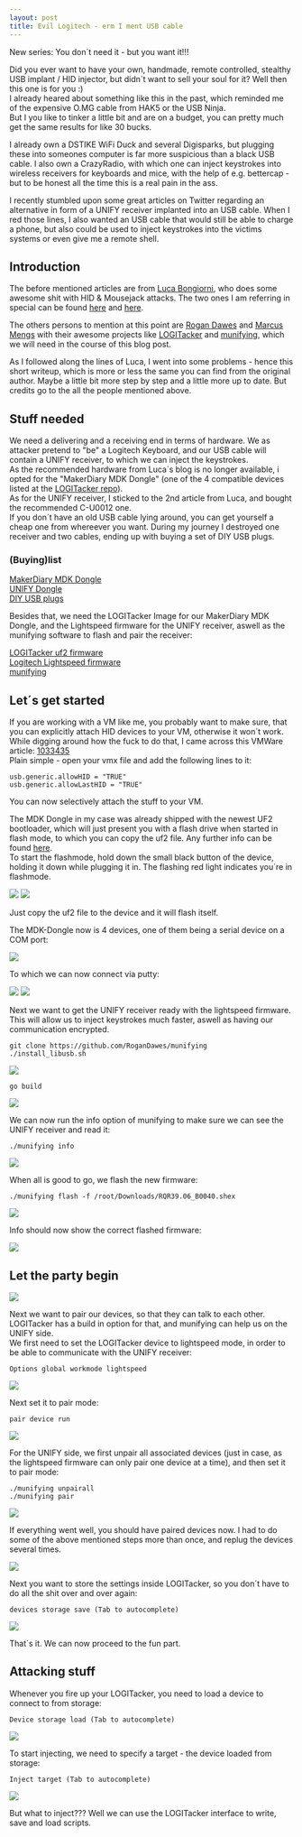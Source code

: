 ```yaml
---
layout: post
title: Evil Logitech - erm I ment USB cable
---
```

New series: You don´t need it - but you want it!!!  

Did you ever want to have your own, handmade, remote controlled, stealthy USB implant / HID injector, but didn´t want to sell your soul for it?  Well then this one is for you :)  
I already heared about something like this in the past, which reminded me of the expensive O.MG cable from HAK5 or the USB Ninja.  
But I you like to tinker a little bit and are on a budget, you can pretty much get the same results for like 30 bucks.   

I already own a DSTIKE WiFi Duck and several Digisparks, but plugging these into someones computer is far more suspicious than a black USB cable. I also own a CrazyRadio, with which one can inject keystrokes into wireless receivers for keyboards and mice, with the help of e.g. bettercap - but to be honest all the time this is a real pain in the ass.

I recently stumbled upon some great articles on Twitter regarding an alternative in form of a UNIFY receiver implanted into an USB cable. When I red those lines, I also wanted an USB cable that would still be able to charge a phone, but also could be used to inject keystrokes into the victims systems or even give me a remote shell.  

<!--more-->
## Introduction  

The before mentioned articles are from [Luca Bongiorni](https://twitter.com/LucaBongiorni), who does some awesome shit with HID & Mousejack attacks.
The two ones I am referring in special can be found [here](https://infosecwriteups.com/usbsamurai-a-remotely-controlled-malicious-usb-hid-injecting-cable-for-less-than-10-ebf4b81e1d0b) and [here](https://lucabongiorni.medium.com/usbsamurai-for-dummies-4bd47abf8f87).  

The others persons to mention at this point are [Rogan Dawes](https://twitter.com/RoganDawes) and [Marcus Mengs](https://twitter.com/mame82) with their awesome projects like [LOGITacker](https://github.com/RoganDawes/LOGITacker) and [munifying](https://github.com/RoganDawes/munifying ), which we will need in the course of this blog post.    

As I followed along the lines of Luca, I went into some problems - hence this short writeup, which is more or less the same you can find from the original author. Maybe a little bit more step by step and a little more up to date. But credits go to the all the people mentioned above.     

## Stuff needed  

We need a delivering and a receiving end in terms of hardware. We as attacker pretend to "be" a Logitech Keyboard, and our USB cable will contain a UNIFY receiver, to which we can inject the keystrokes.  
As the recommended hardware from Luca´s blog is no longer available, i opted for the "MakerDiary MDK Dongle" (one of the 4 compatible devices listed at the [LOGITacker repo](https://github.com/RoganDawes/LOGITacker#2-installation)).  
As for the UNIFY receiver, I sticked to the 2nd article from Luca, and bought the recommended C-U0012 one.  
If you don´t have an old USB cable lying around, you can get yourself a cheap one from whereever you want. During my journey I destroyed one receiver and two cables, ending up with buying a set of DIY USB plugs.  

### (Buying)list

[MakerDiary MDK Dongle](https://www.amazon.de/GeeekPi-nRF52840-Micro-Dev-Dongle/dp/B07MJ12XLG)  
[UNIFY Dongle](https://www.amazon.de/Logitech®-USB-Unifying-Empfänger-Schwarz/dp/B07W6JKH17)  
[DIY USB plugs](https://www.amazon.de/RUNCCI-YUN-Stecker-Steckerbuchse-Kunststoffabdeckung-Schwarz-Silber/dp/B089W4F82Y)  

Besides that, we need the LOGITacker Image for our MakerDiary MDK Dongle, and the Lightspeed firmware for the UNIFY receiver, aswell as the munifying software to flash and pair the receiver:

[LOGITacker uf2 firmware](https://github.com/RoganDawes/LOGITacker/blob/master/build/logitacker_mdk_dongle.uf2)  
[Logitech Lightspeed firmware](https://github.com/Logitech/fw_updates/tree/master/RQR39/RQR39.06)  
[munifying](https://github.com/RoganDawes/munifying)  


## Let´s get started  

If you are working with a VM like me, you probably want to make sure, that you can explicitly attach HID devices to your VM, otherwise it won´t work. While digging around how the fuck to do that, I came across this VMWare article: [1033435](https://kb.vmware.com/s/article/1033435)  
Plain simple - open your vmx file and add the following lines to it:  

```
usb.generic.allowHID = "TRUE"
usb.generic.allowLastHID = "TRUE"
``` 

You can now selectively attach the stuff to your VM.  

The MDK Dongle in my case was already shipped with the newest UF2 bootloader, which will just present you with a flash drive when started in flash mode, to which you can copy the uf2 file. Any further info can be found [here](https://wiki.makerdiary.com/nrf52840-mdk-usb-dongle/programming/).   
To start the flashmode, hold down the small black button of the device, holding it down while plugging it in. The flashing red light indicates you´re in flashmode.  

<img src="/images/2021-05-15/0.png">
<img src="/images/2021-05-15/1.png">  

Just copy the uf2 file to the device and it will flash itself.  

The MDK-Dongle now is 4 devices, one of them being a serial device on a COM port:  

<img src="/images/2021-05-15/2.png"> 

To which we can now connect via putty:  

<img src="/images/2021-05-15/3.png">  
<img src="/images/2021-05-15/4.png">

Next we want to get the UNIFY receiver ready with the lightspeed firmware. This will allow us to inject keystrokes much faster, aswell as having our communication encrypted.  

```
git clone https://github.com/RoganDawes/munifying  
./install_libusb.sh
```  

<img src="/images/2021-05-15/5.png">

```go build```   

<img src="/images/2021-05-15/6.png">

We can now run the info option of munifying to make sure we can see the UNIFY receiver and read it:  

```./munifying info```  

<img src="/images/2021-05-15/7.png">

When all is good to go, we flash the new firmware:  

```./munifying flash -f /root/Downloads/RQR39.06_B0040.shex```  

<img src="/images/2021-05-15/8.png">

Info should now show the correct flashed firmware:  

<img src="/images/2021-05-15/9.png">

## Let the party begin

<img src="/images/2021-05-15/party.png">

Next we want to pair our devices, so that they can talk to each other. LOGITacker has a build in option for that, and munifying can help us on the UNIFY side.  
We first need to set the LOGITacker device to lightspeed mode, in order to be able to communicate with the UNIFY receiver:  

```Options global workmode lightspeed```  

<img src="/images/2021-05-15/10.png">

Next set it to pair mode:  

```pair device run```  

<img src="/images/2021-05-15/11.png">

For the UNIFY side, we first unpair all associated devices (just in case, as the lightspeed firmware can only pair one device at a time), and then set it to pair mode:  

```
./munifying unpairall
./munifying pair
```  

<img src="/images/2021-05-15/12.png">

If everything went well, you should have paired devices now. I had to do some of the above mentioned steps more than once, and replug the devices several times.  

<img src="/images/2021-05-15/computer.png">

Next you want to store the settings inside LOGITacker, so you don´t have to do all the shit over and over again:  

```devices storage save (Tab to autocomplete)```  

<img src="/images/2021-05-15/13.png">

That´s it. We can now proceed to the fun part.  

## Attacking stuff  

Whenever you fire up your LOGITacker, you need to load a device to connect to from storage: 

```Device storage load (Tab to autocomplete)```

<img src="/images/2021-05-15/14.png">

To start injecting, we need to specify a target - the device loaded from storage:  

```Inject target (Tab to autocomplete)```  

<img src="/images/2021-05-15/15.png">

But what to inject??? Well we can use the LOGITacker interface to write, save and load scripts.  
